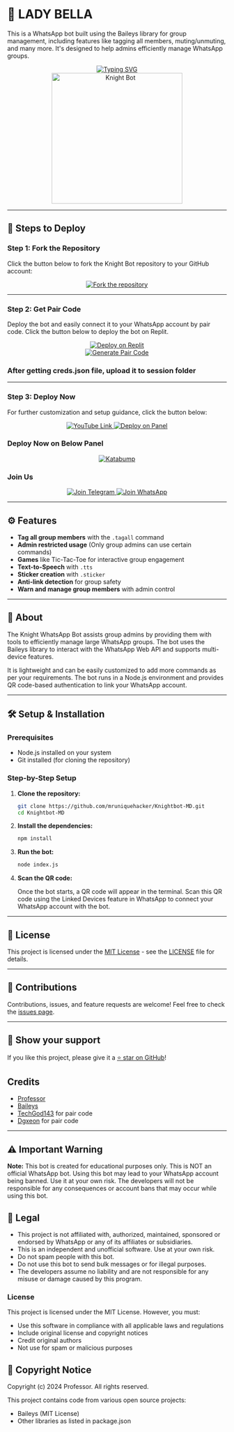 # 🤖 LADY BELLA

This is a WhatsApp bot built using the Baileys library for group management, including features like tagging all members, muting/unmuting, and many more. It's designed to help admins efficiently manage WhatsApp groups.

<div align="center"> 
  <a href="https://git.io/typing-svg"> 
    <img src="https://readme-typing-svg.demolab.com?font=Ribeye&size=50&pause=1000&color=33ff00&center=true&width=910&height=100&lines=Knight-Bot;Multi+Device+Whatsapp+Bot;Coded+By+SNOWBIRD" alt="Typing SVG" />
  </a> 
</div> 

<div align="center"> 
  <a href="https://youtube.com/@mr_unique_hacker"> 
    <img src="https://github.com/mruniquehacker/Knightbot-MD/blob/main/assets/menu_image.jpg" alt="Knight Bot" height="300"> 
  </a> 
</div>

---

## 🚀 Steps to Deploy

### Step 1: Fork the Repository

Click the button below to fork the Knight Bot repository to your GitHub account:

<div align="center">
  <a href="https://github.com/mruniquehacker/Knightbot-MD/fork">
    <img src="https://img.shields.io/badge/Fork-Repository-blue?style=for-the-badge" alt="Fork the repository"/>
  </a>
</div>

---

### Step 2: Get Pair Code

Deploy the bot and easily connect it to your WhatsApp account by pair code. Click the button below to deploy the bot on Replit.

<div align="center">
  <a href="https://replit.com/@DGXeon/Xeon-PairCode?v=1" target="_blank">
    <img src="https://img.shields.io/badge/GET%20PAIR%20CODE-Replit-success?style=for-the-badge" alt="Deploy on Replit"/>
  </a>
</div>

<div align="center">
  <a href="https://knight-bot-paircode.onrender.com" target="_blank">
    <img src="https://img.shields.io/badge/GET%20PAIR%20CODE-Easy%20Method-ff4d4d?style=for-the-badge" alt="Generate Pair Code"/>
  </a>
</div>


### After getting creds.json file, upload it to session folder

---

### Step 3: Deploy Now

For further customization and setup guidance, click the button below:

<div align="center">
  <a href="https://youtu.be/-oz_u1iMgf8">
    <img src="https://img.shields.io/badge/Deploy Tutorial-dc3545?style=for-the-badge&logo=youtube" alt="YouTube Link"/>
  </a>
  <a href="https://bot-hosting.net/?aff=1068419752923508776">
    <img src="https://img.shields.io/badge/Deploy on Panel-28a745?style=for-the-badge" alt="Deploy on Panel"/>
  </a>
</div>


### Deploy Now on Below Panel
<div align="center">
<a href="https://dashboard.katabump.com/auth/login#d6b7d6" target="_blank">
  <img src="https://img.shields.io/badge/Katabump-D6B7D6?style=for-the-badge&logo=server&logoColor=black" alt="Katabump"/>
</a>
</div>

### Join Us

<div align="center">
  <a href="https://t.me/+3QhFUZHx-nhhZmY1">
    <img src="https://img.shields.io/badge/Join%20Telegram-0078E7?style=for-the-badge&logo=telegram&logoColor=white" alt="Join Telegram"/>
  </a>
  <a href="https://whatsapp.com/channel/0029Va90zAnIHphOuO8Msp3A">
    <img src="https://img.shields.io/badge/Join%20WhatsApp-25D366?style=for-the-badge&logo=whatsapp&logoColor=white" alt="Join WhatsApp"/>
  </a>
</div>

---

## ⚙️ Features

- **Tag all group members** with the `.tagall` command
- **Admin restricted usage** (Only group admins can use certain commands)
- **Games** like Tic-Tac-Toe for interactive group engagement
- **Text-to-Speech** with `.tts`
- **Sticker creation** with `.sticker`
- **Anti-link detection** for group safety
- **Warn and manage group members** with admin control

---

## 📖 About

The Knight WhatsApp Bot assists group admins by providing them with tools to efficiently manage large WhatsApp groups. The bot uses the Baileys library to interact with the WhatsApp Web API and supports multi-device features.

It is lightweight and can be easily customized to add more commands as per your requirements. The bot runs in a Node.js environment and provides QR code-based authentication to link your WhatsApp account.

---

## 🛠️ Setup & Installation

### Prerequisites

- Node.js installed on your system
- Git installed (for cloning the repository)

### Step-by-Step Setup

1. **Clone the repository:**

    ```bash
    git clone https://github.com/mruniquehacker/Knightbot-MD.git
    cd Knightbot-MD
    ```

2. **Install the dependencies:**

    ```bash
    npm install
    ```

3. **Run the bot:**

    ```bash
    node index.js
    ```

4. **Scan the QR code:**

    Once the bot starts, a QR code will appear in the terminal. Scan this QR code using the Linked Devices feature in WhatsApp to connect your WhatsApp account with the bot.

---


## 📄 License

This project is licensed under the [MIT License](https://opensource.org/licenses/MIT) - see the [LICENSE](https://github.com/mruniquehacker/Knightbot-MD/blob/main/LICENSE) file for details.

---

## 🙌 Contributions

Contributions, issues, and feature requests are welcome! Feel free to check the [issues page](https://github.com/mruniquehacker/Knightbot-MD/issues).

---

## 🌟 Show your support

If you like this project, please give it a [⭐️ star on GitHub](https://github.com/mruniquehacker/Knightbot)!


## Credits

- [Professor](https://github.com/mruniquehacker)
- [Baileys](https://github.com/adiwajshing/Baileys)
- [TechGod143](https://github.com/TechGod143) for pair code
- [Dgxeon](https://github.com/Dgxeon) for pair code

---

## ⚠️ Important Warning

**Note:** This bot is created for educational purposes only. This is NOT an official WhatsApp bot. Using this bot may lead to your WhatsApp account being banned. Use it at your own risk. The developers will not be responsible for any consequences or account bans that may occur while using this bot.

## 📝 Legal

- This project is not affiliated with, authorized, maintained, sponsored or endorsed by WhatsApp or any of its affiliates or subsidiaries.
- This is an independent and unofficial software. Use at your own risk.
- Do not spam people with this bot.
- Do not use this bot to send bulk messages or for illegal purposes.
- The developers assume no liability and are not responsible for any misuse or damage caused by this program.

### License
This project is licensed under the MIT License. However, you must:
- Use this software in compliance with all applicable laws and regulations
- Include original license and copyright notices
- Credit original authors
- Not use for spam or malicious purposes

## 📜 Copyright Notice

Copyright (c) 2024 Professor. All rights reserved.

This project contains code from various open source projects:
- Baileys (MIT License)
- Other libraries as listed in package.json
